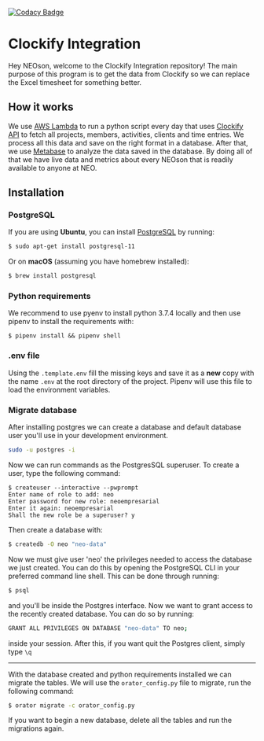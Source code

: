 [![Codacy Badge](https://api.codacy.com/project/badge/Grade/ce3cbba902194a358f2189247f0df90d)](https://www.codacy.com?utm_source=github.com&amp;utm_medium=referral&amp;utm_content=ribeirojose/clockify-integration&amp;utm_campaign=Badge_Grade)

# Clockify Integration

Hey NEOson, welcome to the Clockify Integration repository! The main purpose of this program is to get the data from Clockify so we can replace the Excel timesheet for something better. 

## How it works

We use [AWS Lambda](https://aws.amazon.com/lambda/) to run a python script every day that uses [Clockify API](https://clockify.me/developers-api) to fetch all projects, members, activities, clients and time entries. We process all this data and save on the right format in a database. After that, we use [Metabase](https://www.metabase.com/) to analyze the data saved in the database. By doing all of that we have live data and metrics about every NEOson that is readily available to anyone at NEO.

## Installation

### PostgreSQL

If you are using **Ubuntu**, you can install [PostgreSQL](https://www.postgresql.org/) by running:

```bash
$ sudo apt-get install postgresql-11
```

Or on **macOS** (assuming you have homebrew installed):

```bash
$ brew install postgresql
```

### Python requirements

We recommend to use pyenv to install python 3.7.4 locally and then use pipenv to install the requirements with:

```
$ pipenv install && pipenv shell
```

### .env file

Using the `.template.env` fill the missing keys and save it as a **new** copy with the name `.env` at the root directory of the project. Pipenv will use this file to load the environment variables.

### Migrate database

After installing postgres we can create a database and default database user you'll use in your development environment.

```bash
sudo -u postgres -i
```

Now we can run commands as the PostgresSQL superuser. To create a user, type the following command:

```
$ createuser --interactive --pwprompt
Enter name of role to add: neo
Enter password for new role: neoempresarial
Enter it again: neoempresarial
Shall the new role be a superuser? y
```

Then create a database with:

```bash
$ createdb -O neo "neo-data"
```

Now we must give user 'neo' the privileges needed to access the database we just created.
You can do this by opening the PostgreSQL CLI in your preferred command line shell. This can be done through running:

```bash
$ psql
```

and you'll be inside the Postgres interface. Now we want to grant access to the recently created database. You can do so by running:

```bash
GRANT ALL PRIVILEGES ON DATABASE "neo-data" TO neo;
```
inside your session. After this, if you want quit the Postgres client, simply type `\q`

--- 

With the database created and python requirements installed we can migrate the tables. We will use the `orator_config.py` file to migrate, run the following command:

```bash
$ orator migrate -c orator_config.py
```

If you want to begin a new database, delete all the tables and run the migrations again.
